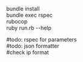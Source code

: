 bundle install  
bundle exec rspec   
rubocop  
ruby run.rb --help



#todo: rspec for parameters   
#todo: json formatter   
#check ip format   
